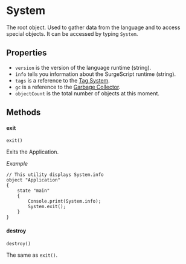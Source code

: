 System
======

The root object. Used to gather data from the language and to access special objects. It can be accessed by typing `System`.

Properties
----------

* `version` is the version of the language runtime (string).
* `info` tells you information about the SurgeScript runtime (string).
* `tags` is a reference to the [Tag System](tag_system.md).
* `gc` is a reference to the [Garbage Collector](garbage_collector.md).
* `objectCount` is the total number of objects at this moment.

Methods
-------

#### exit

`exit()`

Exits the Application.

*Example*

```
// This utility displays System.info
object "Application"
{
    state "main"
    {
        Console.print(System.info);
        System.exit();
    }
}
```

#### destroy

`destroy()`

The same as `exit()`.